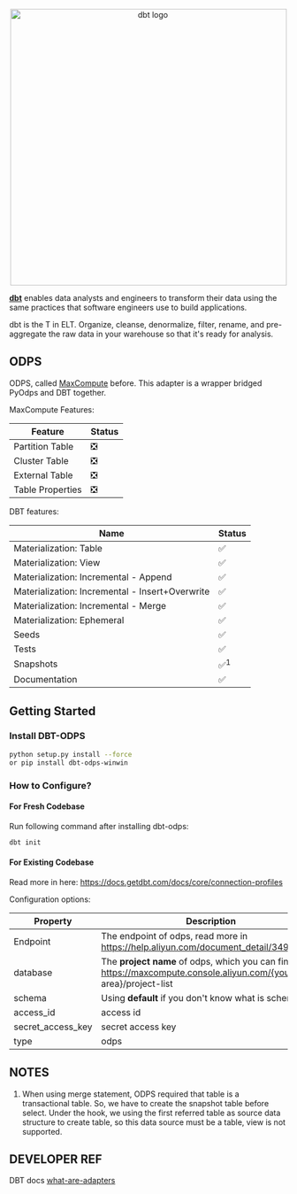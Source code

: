 <p align="center">
<img src="https://raw.githubusercontent.com/dbt-labs/dbt/ec7dee39f793aa4f7dd3dae37282cc87664813e4/etc/dbt-logo-full.svg" alt="dbt logo" width="500"/>
</p>

**[dbt](https://www.getdbt.com/)** enables data analysts and engineers to transform their data using the same practices that software engineers use to build applications.

dbt is the T in ELT. Organize, cleanse, denormalize, filter, rename, and pre-aggregate the raw data in your warehouse so that it's ready for analysis.

## ODPS

ODPS, called [MaxCompute](https://www.alibabacloud.com/product/maxcompute) before. This adapter is a wrapper bridged PyOdps and DBT together.

MaxCompute Features:

| Feature          | Status |
| ---------------- | ------ |
| Partition Table  | ❎     |
| Cluster Table    | ❎     |
| External Table   | ❎     |
| Table Properties | ❎     |

DBT features:

| Name                                            | Status         |
| ----------------------------------------------- | -------------- |
| Materialization: Table                          | ✅             |
| Materialization: View                           | ✅             |
| Materialization: Incremental - Append           | ✅             |
| Materialization: Incremental - Insert+Overwrite | ✅             |
| Materialization: Incremental - Merge            | ✅             |
| Materialization: Ephemeral                      | ✅             |
| Seeds                                           | ✅             |
| Tests                                           | ✅             |
| Snapshots                                       | ✅<sup>1</sub> |
| Documentation                                   | ✅             |

## Getting Started

### Install DBT-ODPS

```bash
python setup.py install --force 
or pip install dbt-odps-winwin
```

### How to Configure?

#### For Fresh Codebase

Run following command after installing dbt-odps:

```bash
dbt init
```

#### For Existing Codebase

Read more in here: https://docs.getdbt.com/docs/core/connection-profiles

Configuration options:

| Property          | Description                                                  | Example                                              |
| ----------------- | ------------------------------------------------------------ | ---------------------------------------------------- |
| Endpoint          | The endpoint of odps, read more in https://help.aliyun.com/document_detail/34951.html | http://service.cn-shanghai.maxcompute.aliyun.com/api |
| database          | The **project name** of odps, which you can find in https://maxcompute.console.aliyun.com/{your area}/project-list | odps-test-project                                    |
| schema            | Using **default** if you don't know what is schema.          | default                                              |
| access_id         | access id                                                    | LTAXXXXXXXXX                                         |
| secret_access_key | secret access key                                            | bZXXXXXXXXXX                                         |
| type              | odps                                                         | odps                                                 |

## NOTES

1. When using merge statement, ODPS required that table is a transactional table. So, we have to create the snapshot table before select. Under the hook, we using the first referred table as source data structure to create table, so this data source must be a table, view is not supported.


## DEVELOPER REF
DBT docs [what-are-adapters](https://docs.getdbt.com/guides/dbt-ecosystem/adapter-development/1-what-are-adapters)